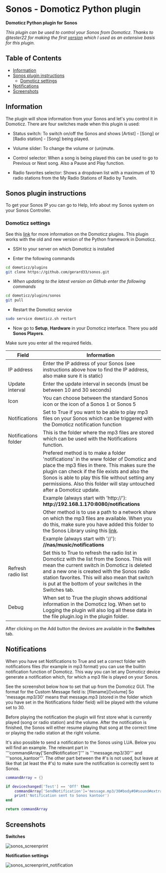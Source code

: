 # Sonos - Domoticz Python plugin
**Domoticz Python plugin for Sonos**

*This plugin can be used to control your Sonos from Domoticz.
Thanks to @tester22 for making the first [version](https://github.com/tester22/Domoticz-Sonos) which I used as an extensive basis for this plugin.*

## Table of Contents
- [Information](#information)
- [Sonos plugin instructions](#sonos-plugin-instructions)
  - [Domoticz settings](#domoticz-settings)
- [Notifications](#notifications)
- [Screenshots](#screenshots)

## Information
The plugin will show information from your Sonos and let's you control it in Domoticz.
There are four switches made when this plugin is used:

* Status switch: To switch on/off the Sonos and shows [Artist] - [Song] or [Radio station] - [Song] being played.

* Volume slider: To change the volume or (un)mute.

* Control selector: When a song is being played this can be used to go to Previous or Next song. Also a Pause and Play function.

* Radio favorites selector: Shows a dropdown list with a maximum of 10 radio stations from the My Radio Stations of Radio by TuneIn.

## Sonos plugin instructions
To get your Sonos IP you can go to Help, Info about my Sonos system on your Sonos Controller.

### Domoticz settings
See this [link](https://www.domoticz.com/wiki/Using_Python_plugins) for more information on the Domoticz plugins.
This plugin works with the old and new version of the Python framework in Domoticz.
* SSH to your server on which Domoticz is installed

* Enter the following commands
```bash
cd domoticz/plugins
git clone https://github.com/gerard33/sonos.git
```
  * *When updating to the latest version on Github enter the following commands*
  ```bash
  cd domoticz/plugins/sonos
  git pull
  ```

* Restart the Domoticz service
```bash
sudo service domoticz.sh restart
```

* Now go to **Setup**, **Hardware** in your Domoticz interface. There you add
**Sonos Players**.

Make sure you enter all the required fields.

| Field | Information|
| ----- | ---------- |
| IP address | Enter the IP address of your Sonos (see instructions above how to find the IP address, also make sure it is static) |
| Update interval | Enter the update interval in seconds (must be between 10 and 30 seconds) |
| Icon | You can choose between the standard Sonos icon or the icon of a Sonos 1 or Sonos 5 |
| Notifications | Set to True if you want to be able to play mp3 files on your Sonos which can be triggered with the Domoticz notification function |
| Notifications folder | This is the folder where the mp3 files are stored which can be used with the Notifications function. |
| | Prefered method is to make a folder 'notifications' in the www folder of Domoticz and place the mp3 files in there. This makes sure the plugin can check if the file exists and also the Sonos is able to play this file without setting any permissions. Also this folder will stay untouched after a Domoticz update. |
| | Example (always start with 'http://'): **http://<i></i>192.168.1.170:8080/notifications** |
| | Other method is to use a path to a network share on which the mp3 files are available. When you do this, make sure you have added this folder to the Sonos Library using this [link](https://sonos.custhelp.com/app/answers/detail/a_id/261/~/adding-and-updating-your-music-library). |
| | Example (always start with '//'): **//nas/music/notifications** |
| Refresh radio list | Set this to True to refresh the radio list in Domoticz with the list from the Sonos. This will mean the current switch in Domoticz is deleted and a new one is created with the Sonos radio station favorites. This will also mean that switch is put at the bottom of your switches in the Switches tab. |
| Debug | When set to True the plugin shows additional information in the Domoticz log. When set to Logging the plugin will also log all these data in the file plugin.log in the plugin folder. |

After clicking on the Add button the devices are available in the **Switches** tab.

## Notifications
When you have set Notifications to True and set a correct folder with notifications files (for example in mp3 format) you can use the builtin notification function of Domoticz.
This way you can let any Domoticz device generate a notification which, for which a mp3 file is played on your Sonos.

See the screenshot below how to set that up from the Domoticz GUI.
The format for the Custom Message field is: [filename]/[volume]
So 'message.mp3/30' means that message.mp3 (stored in the folder which you have set in the Notifications folder field) will be played with the volume set to 30.

Before playing the notification the plugin will first store what is currently played (song or radio station) and the volume.
After the notification is finished, the Sonos will either resume playing that song at the correct time or playing the radio station at the right volume.

It's also possible to send a notification to the Sonos using LUA. Below you will find an example.
The relevant part in '''commandArray['SendNotification']''' is '''message.mp3/30''' and '''sonos_kantoor'''. The other part between the #'s is not used, but leave at like that (at least the #'s)  to make sure the notification is correctly sent to Sonos.

```lua
commandArray = {}

if devicechanged['Test'] == 'Off' then
    commandArray['SendNotification']='message.mp3/30#body#0#sound#extradata#sonos_kantoor'
    print('Notification sent to Sonos kantoor')
end

return commandArray
```
## Screenshots
**Switches**

![sonos_screenprint](https://user-images.githubusercontent.com/11230573/28986875-2932200e-7969-11e7-99f3-baa63367ca16.png)

**Notification settings**

![sonos_screenprint_notification](https://user-images.githubusercontent.com/11230573/28987645-65e11958-796c-11e7-8a70-12541f92e2ef.png)







